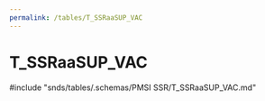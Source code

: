 ```yaml
---
permalink: /tables/T_SSRaaSUP_VAC
---
```

# T\_SSRaaSUP\_VAC
<!-- SPDX-License-Identifier: MPL-2.0 -->

<!-- ATTENTION : Ne pas supprimer ou modifier la ligne ci-dessous -->
#include "snds/tables/.schemas/PMSI SSR/T_SSRaaSUP_VAC.md"
<!-- ATTENTION : Ne pas supprimer ou modifier la ligne ci-dessus -->
